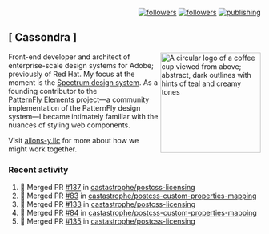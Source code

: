 <p align="right"><a rel="me" href="https://front-end.social/@castastrophe">
    <img alt="followers" title="Follow me on Mastodon" src="https://img.shields.io/mastodon/follow/109297102751309835?domain=https%3A%2F%2Ffront-end.social&label=Follow&logo=mastodon&logoColor=white&style=for-the-badge&labelColor=008080&color=006969"/></a>
  <a href="https://codepen.io/castastrophe/">
    <img alt="followers" title="Follow me on CodePen" src="https://img.shields.io/badge/23-1?color=640464&labelColor=7c007c&style=for-the-badge&logo=codepen&label=Follow"/></a>
<a href="https://castastrophe.medium.com/">
    <img alt="publishing" title="View articles on Medium" src="https://img.shields.io/badge/107-1?color=666&labelColor=444&label=subscribe&logo=medium&logoColor=white&style=for-the-badge"/></a>
</p>

## [&nbsp;Cassondra&nbsp;]

<img align="right" src="https://github-production-user-asset-6210df.s3.amazonaws.com/1840295/253016758-ba468774-1cd3-42c2-8f43-947b5eeb5edf.png" height="200" alt="A circular logo of a coffee cup viewed from above; abstract, dark outlines with hints of teal and creamy tones">

Front-end developer and architect of enterprise-scale design systems for Adobe; previously of Red Hat. My focus at the moment is the [Spectrum design system](https://github.com/adobe/spectrum-css). As a founding contributor to the [PatternFly&nbsp;Elements](https://github.com/patternfly/patternfly-elements) project&mdash;a community implementation of the PatternFly design system&mdash;I became intimately familiar with the nuances of styling web components.

Visit [allons-y.llc](http://allons-y.llc/) for more about how we might work together.

### Recent activity

<!--START_SECTION:activity-->
1. 🎉 Merged PR [#137](https://github.com/castastrophe/postcss-licensing/pull/137) in [castastrophe/postcss-licensing](https://github.com/castastrophe/postcss-licensing)
2. 🎉 Merged PR [#83](https://github.com/castastrophe/postcss-custom-properties-mapping/pull/83) in [castastrophe/postcss-custom-properties-mapping](https://github.com/castastrophe/postcss-custom-properties-mapping)
3. 🎉 Merged PR [#133](https://github.com/castastrophe/postcss-licensing/pull/133) in [castastrophe/postcss-licensing](https://github.com/castastrophe/postcss-licensing)
4. 🎉 Merged PR [#84](https://github.com/castastrophe/postcss-custom-properties-mapping/pull/84) in [castastrophe/postcss-custom-properties-mapping](https://github.com/castastrophe/postcss-custom-properties-mapping)
5. 🎉 Merged PR [#135](https://github.com/castastrophe/postcss-licensing/pull/135) in [castastrophe/postcss-licensing](https://github.com/castastrophe/postcss-licensing)
<!--END_SECTION:activity-->
